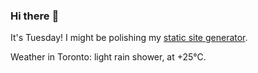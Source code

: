 ### Hi there :wave:

It's Tuesday! I might be polishing my [static site generator](https://github.com/bewuethr/pandoc-bash-blog).

Weather in Toronto: light rain shower, at +25°C.
